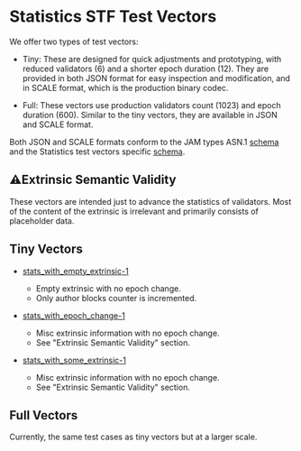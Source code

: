 # Statistics STF Test Vectors

We offer two types of test vectors:

- Tiny: These are designed for quick adjustments and prototyping, with reduced validators (6)
  and a shorter epoch duration (12). They are provided in both JSON format for easy inspection
  and modification, and in SCALE format, which is the production binary codec.

- Full: These vectors use production validators count (1023) and epoch duration (600).
  Similar to the tiny vectors, they are available in JSON and SCALE format.

Both JSON and SCALE formats conform to the JAM types ASN.1 [schema](../jam-types-asn/jam-types.asn)
and the Statistics test vectors specific [schema](./statistics.asn).

## ⚠️Extrinsic Semantic Validity

These vectors are intended just to advance the statistics of validators.
Most of the content of the extrinsic is irrelevant and primarily consists of placeholder data.

## Tiny Vectors

- [stats_with_empty_extrinsic-1](./tiny/stats_with_empty_extrinsic-1.json)
  - Empty extrinsic with no epoch change.
  - Only author blocks counter is incremented.

- [stats_with_epoch_change-1](./tiny/stats_with_epoch_change-1.json)
  - Misc extrinsic information with no epoch change.
  - See "Extrinsic Semantic Validity" section.

- [stats_with_some_extrinsic-1](./tiny/stats_with_some_extrinsic-1.json)
  - Misc extrinsic information with no epoch change.
  - See "Extrinsic Semantic Validity" section.


## Full Vectors

Currently, the same test cases as tiny vectors but at a larger scale.
